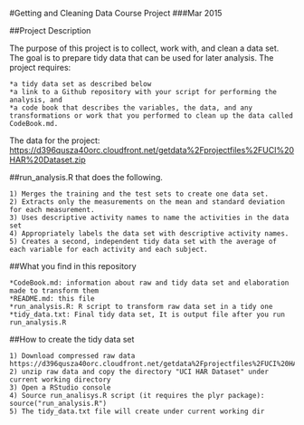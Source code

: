 #Getting and Cleaning Data Course Project 
###Mar 2015

##Project Description

The purpose of this project is to collect, work with, and clean a data set. The goal is to prepare tidy data that can be used for later analysis. The project requires:

    *a tidy data set as described below
    *a link to a Github repository with your script for performing the analysis, and
    *a code book that describes the variables, the data, and any transformations or work that you performed to clean up the data called CodeBook.md. 

The data for the project: https://d396qusza40orc.cloudfront.net/getdata%2Fprojectfiles%2FUCI%20HAR%20Dataset.zip

##run_analysis.R that does the following.

    1) Merges the training and the test sets to create one data set.
    2) Extracts only the measurements on the mean and standard deviation for each measurement.
    3) Uses descriptive activity names to name the activities in the data set
    4) Appropriately labels the data set with descriptive activity names.
    5) Creates a second, independent tidy data set with the average of each variable for each activity and each subject.

##What you find in this repository

    *CodeBook.md: information about raw and tidy data set and elaboration made to transform them
    *README.md: this file
    *run_analysis.R: R script to transform raw data set in a tidy one
    *tidy_data.txt: Final tidy data set, It is output file after you run run_analysis.R	

##How to create the tidy data set

    1) Download compressed raw data https://d396qusza40orc.cloudfront.net/getdata%2Fprojectfiles%2FUCI%20HAR%20Dataset.zip
    2) unzip raw data and copy the directory "UCI HAR Dataset" under current working directory
    3) Open a RStudio console
    4) Source run_analisys.R script (it requires the plyr package): source("run_analysis.R")
    5) The tidy_data.txt file will create under current working dir

